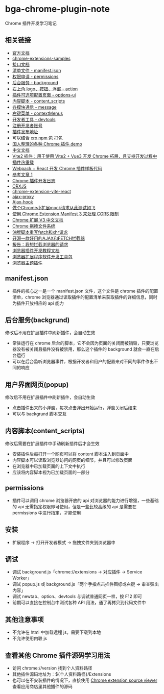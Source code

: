 # bga-chrome-plugin-note

Chrome 插件开发学习笔记

## 相关链接

- [官方文档](https://developer.chrome.com/docs/extensions/mv3/getstarted)
- [chrome-extensions-samples](https://github.com/GoogleChrome/chrome-extensions-samples)
- [接口文档](https://developer.chrome.com/docs/extensions/reference/)
- [清单文件 - manifest.json](https://developer.chrome.com/docs/extensions/mv3/manifest/)
- [权限申请 - permissions](https://developer.chrome.com/docs/extensions/reference/permissions/)
- [后台服务 - background](https://developer.chrome.com/docs/extensions/mv3/service_workers/)
- [右上角 logo、按钮、浮窗 - action](https://developer.chrome.com/docs/extensions/reference/action/)
- [插件可选项配置页面 - options-ui](https://developer.chrome.com/docs/extensions/mv3/options/)
- [内容脚本 - content_scripts](https://developer.chrome.com/docs/extensions/mv3/content_scripts/)
- [各模块通信 - message](https://developer.chrome.com/docs/extensions/mv3/messaging/)
- [右键菜单 - contextMenus](https://developer.chrome.com/docs/extensions/reference/contextMenus/)
- [开发者工具 - devtools](https://developer.chrome.com/docs/extensions/mv3/devtools/)
- [注册开发者账号](https://chrome.google.com/webstore/devconsole)
- [插件发布地址](https://developer.chrome.com/docs/webstore/publish/)
- 可以结合 [crx npm 包](https://www.npmjs.com/package/crx) 打包
- [国人整理的各种 Chrome 插件 demo](https://github.com/sxei/chrome-plugin-demo)
- [中文文档](https://github.com/facert/chrome-extension-guide)
- [Vite2 插件：用于使用 Vite2 + Vue3 开发 Chrome 拓展，且支持开发过程中插件热重载](https://github.com/yeqisong/vite-plugin-vue-crx3)
- [Webpack + React 开发 Chrome 插件样板代码](https://github.com/lxieyang/chrome-extension-boilerplate-react)
- [参考文章 1](https://github.com/0326/iBookmark/wiki)
- [Chrome 插件开发日志](https://juejin.cn/column/7140235168777764894)
- [CRXJS](https://github.com/crxjs/chrome-extension-tools/tree/main/packages/vite-plugin)
- [chrome-extension-vite-react](https://github.com/spiderT/chrome-extension-vite-react)
- [ajax-proxy](https://github.com/g0ngjie/ajax-proxy)
- [Ajax-hook](https://github.com/wendux/Ajax-hook)
- [做个Chrome小扩展mock请求从此测试如飞](https://juejin.cn/post/6955828684594872333)
- [使用 Chrome Extension Manifest 3 来处理 CORS 限制](https://github.com/carl-jin/blogs-new/blob/569c4bbe323380e6720ccf1831426ef4334b899d/content/posts/chrome-extension-cors.md)
- [Chrome 扩展 V3 中文文档](https://doc.yilijishu.info/chrome/)
- [Chrome 拖拽文件系统](https://blog.mn886.net/chenjianhua/show/86cfc389a52c/index.html)
- [油猴脚本重写fetch和xhr请求](https://mp.weixin.qq.com/s/9_R-MBEjyXDR6Sn_UR08mw)
- [开源一款好用的AJAX和FETCH拦截器](https://mp.weixin.qq.com/s/pjFfszXvhuO0-H1KB_Rhvw)
- [报告：我想拦截浏览器的请求](https://mp.weixin.qq.com/s/TI6ru7OIcFa6Vo9lVGavYA)
- [浏览器插件开发教程文档](https://www.yuque.com/tuntun-nozomi/gurht0)
- [浏览器扩展程序软件开发工具包](https://github.com/PlasmoHQ/plasmo)
- [浏览器主题插件](https://juejin.cn/post/7089059520042926088)

## manifest.json

- 插件的核心之一是一个 manifest.json 文件，这个文件是 chrome 插件的配置清单，chrome 浏览器通过读取插件的配置清单来获取插件的详细信息，同时为插件开放相应的 api 能力

## 后台服务(backgrund)

修改后不用在扩展插件中刷新插件，会自动生效

- 常驻运行在 chrome 后台的脚本，它不会因为页面的关闭而被销毁，只要浏览器没有被关闭且插件没有被禁用，那么这个插件的 background 就会一直在后台运行
- 可以在后台监听浏览器事件，根据开发者和用户的配置来对不同的事件作出不同的响应

## 用户界面网页(popup)

修改后不用在扩展插件中刷新插件，会自动生效

- 点击插件出来的小弹窗，每次点击弹出开始运行，弹窗关闭后结束
- 可以与 backgrund 脚本交互

## 内容脚本(content_scripts)

修改后需要在扩展插件中手动刷新插件后才会生效

- 安装插件后每打开一个网页可以将 content 脚本注入到页面中
- 内容脚本可以读取浏览器访问的网页的细节，并且可以修改页面
- 在浏览器中已加载页面的上下文中执行
- 应该将内容脚本视为已加载页面的一部分

## permissions

- 插件可以调用 chrome 浏览器开放的 api 对浏览器的能力进行增强，一些基础的 api 无需指定权限即可使用，但是一些比较高级的 api 是需要在 permissions 中进行指定，才能使用

## 安装

- 扩展程序 -> 打开开发者模式 -> 拖拽文件夹到浏览器中

## 调试

- 调试 background.js「chrome://extensions -> 对应插件 -> Service Worker」
- 调试 popup.js 或 background.js「两个手指点击插件图标或右键 -> 审查弹出内容」
- 调试 newtab、option、devtools 与调试普通网页一样，按 F12 即可
- 前期可以直接在控制台中测试各种 API 用法，通了再拷贝到代码文件中

## 其他注意事项

- 不允许在 html 中加载远程 js，需要下载到本地
- 不允许使用内联 js

## 查看其他 Chrome 插件源码学习用法

- 访问 chrome://version 找到个人资料路径
- 其他插件源码地址为：${个人资料路径}/Extensions
- 也可以在不安装插件的情况下，直接使用 [Chrome extension source viewer](https://chrome.google.com/webstore/detail/chrome-extension-source-v/jifpbeccnghkjeaalbbjmodiffmgedin?hl=zh-CN) 查看应用商店里其他插件的源码
